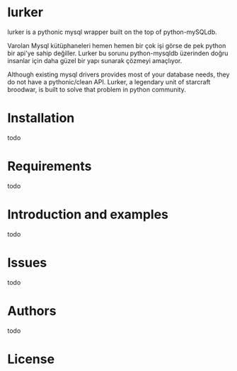 lurker
======
lurker is a pythonic mysql wrapper built on the top of python-mySQLdb.

Varolan Mysql kütüphaneleri hemen hemen bir çok işi görse de pek python bir api'ye sahip değiller. Lurker bu sorunu
python-mysqldb üzerinden doğru insanlar için daha güzel bir yapı sunarak çözmeyi amaçlıyor.

Although existing mysql drivers provides most of your database needs, they do not have a pythonic/clean API. Lurker, a legendary unit of starcraft broodwar, is built to solve
that problem in python community.

Installation
======
todo

Requirements
======
todo

Introduction and examples
======
todo

Issues
======
todo

Authors
======
todo

License
======


